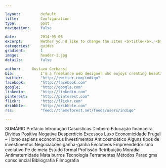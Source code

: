 ```yaml
---

layout:			default
title:  		Configuration
type:			post
navigation: 	false

date:   		2014-05-06
excerpt: 		Wether you'd like to change the sites <b>title</b>, <b>description</b> and <b>contact email address</b> or just like to enable the <b>comment system</b> or <b>Google Analytics</b> — <i>all of it can be done in one single place</i>.
categories:		guides
gradient: 		1
image: 			header-1.jpg
details:		false

author: 	Gustavo Cerbassi
bio: 			I'm a freelance web designer who enjoys creating beautiful and standard compliant solutions for my clients from all around the world.
twitter: 		"http://twitter.com/indiqo"
facebook: 		"http://facebook.com"
google: 		"http://google.com"
linkedin: 		"http://linkedin.com"
pinterest: 		"http://pinterest.com"
flickr: 		"http://flickr.com"
dribbble: 		"http://dribbble.com"
rss: 			"feed://themeforest.net/feeds/users/indiqo"

---
```


SUMÁRIO
Prefácio
Introdução
Casuísticas
Dinheiro
Educação financeira
Dívidas
Positiva
Negativa
Desperdício
Excessos
Luxo
Economicidade
Frugal – Homo sapiens economicus
Investimentos
Anticosmoético
Alguns tipos de investimentos
Negociações ganha-ganha
Evolutivos
Empreendedorismo evolutivo
Pé de meia
Estudo formal
Profissão
Retribuição
Moradia
Antimaternidade
Mata burros
Técnologia
Ferramentas
Métodos
Paradigma consciencial
Bibliografia
Filmografia

